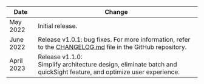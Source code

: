| Date       | Change                                                                                                                                                                                                                 |
| ---------- | ---------------------------------------------------------------------------------------------------------------------------------------------------------------------------------------------------------------------- |
| May 2022   | Initial release.                                                                                                                                                                                                       |
| June 2022  | Release v1.0.1: bug fixes. For more information, refer to the [CHANGELOG.md](https://github.com/awslabs/quantum-computing-exploration-for-drug-discovery-on-aws/blob/main/CHANGELOG.md) file in the GitHub repository. |
| April 2023 | Release v1.1.0: <br> Simplify architecture design, eliminate batch and quickSight feature, and optimize user experience.                                                                                               |
